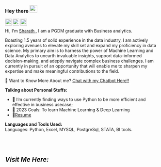 ### Hey there <img src="https://media.giphy.com/media/hvRJCLFzcasrR4ia7z/giphy.gif" width="25px"><p align="center">
<a href="https://www.sharaths.net/">
  <img align="left" alt="Sharath's Profile" width="22px" src="https://cdn.jsdelivr.net/npm/simple-icons@v3/icons/discord.svg" />
</a>
<a href="https://www.linkedin.com/in/sharath-p-b39317201/">
  <img align="left" alt="Sharath's LinkdeIN Profile" width="22px" src="https://cdn.jsdelivr.net/npm/simple-icons@v3/icons/linkedin.svg" />
</a>
<a href="mailto:sharu8080@gmail.com">
  <img align="left" alt="Sharath's Mail" width="22px" src="https://cdn.jsdelivr.net/npm/simple-icons@v3/icons/gmail.svg" />
</a>

<br />

Hi, I'm [Sharath ](https://www.sharaths.net/), I am a PGDM graduate with Business analytics.

Boasting 1.5 years of solid experience in the data industry, I am actively exploring avenues to elevate my skill set and expand my proficiency in data science. My primary aim is to harness the power of Machine Learning and Data Analytics to unearth invaluable insights, support data-informed decision-making, and adeptly navigate complex business challenges. I am currently in pursuit of an opportunity that will enable me to sharpen my expertise and make meaningful contributions to the field.
  
   🤖 Want to Know More About me? [Chat with my Chatbot Here!!](/)


**Talking about Personal Stuffs:**
- 🌱 I’m currently finding ways to use Python to be more efficient and effective in business usecase;
- 💬 2023 Goals: To learn Machine Learning & Deep Learning
- 📝[Resume]([https://drive.google.com/file/d/1nbA6dGdNlkyO8q3liOL5Gam1JjXxxXjc/view](https://drive.google.com/drive/u/0/folders/1KLbZOxtm59qhh2H1BYfyVHJrwSpg7K33))

**Languages and Tools Used:**  
 Languages: Python, Excel, MYSQL, PostgreSql, STATA, BI tools.

  
<br /><br />

<h2><i>Visit Me Here:</i></h2>
<br />
<a href="/">
<p align="center">
</a>
<br />
<a href="https://www.sharaths.net/">
</a>



</div>
